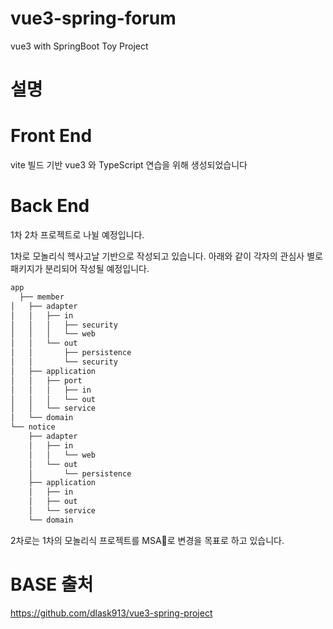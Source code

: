 # vue3-spring-forum
vue3 with SpringBoot Toy Project

# 설명

# Front End 
  vite 빌드 기반 vue3 와 TypeScript 연습을 위해 생성되었습니다 
  
# Back End 
  1차 2차 프로젝트로 나뉠 예정입니다.
  
  1차로 모놀리식 헥사고날 기반으로 작성되고 있습니다.
  아래와 같이 각자의 관심사 별로 패키지가 분리되어 작성될 예정입니다.
```md  
app
  ├── member
│   ├── adapter
│   │   ├── in
│   │   │   ├── security
│   │   │   └── web
│   │   └── out
│   │       ├── persistence
│   │       └── security
│   ├── application
│   │   ├── port
│   │   │   ├── in
│   │   │   └── out
│   │   └── service
│   └── domain
└── notice
    ├── adapter
    │   ├── in
    │   │   └── web
    │   └── out
    │       └── persistence
    ├── application
    │   ├── in
    │   ├── out
    │   └── service
    └── domain
```
2차로는 1차의 모놀리식 프로젝트를 MSA로 변경을 목표로 하고 있습니다.


# BASE 출처
https://github.com/dlask913/vue3-spring-project

